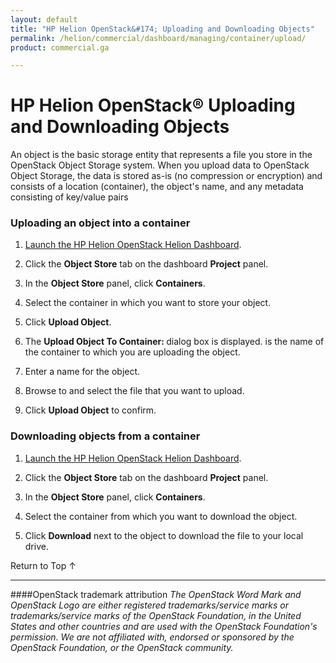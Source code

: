 ```yaml
---
layout: default
title: "HP Helion OpenStack&#174; Uploading and Downloading Objects"
permalink: /helion/commercial/dashboard/managing/container/upload/
product: commercial.ga

---
```

<!--UNDER REVISION-->

<script>

function PageRefresh {
onLoad="window.refresh"
}

PageRefresh();

</script>

<!--
<p style="font-size: small;"> <a href="/helion/commercial/ga1/install/">&#9664; PREV</a> | <a href="/helion/commercial/ga1/install-overview/">&#9650; UP</a> | <a href="/helion/commercial/ga1/">NEXT &#9654;</a> 
-->

# HP Helion OpenStack&#174; Uploading and Downloading Objects

An object is the basic storage entity that represents a file you store in the OpenStack Object Storage system. When you upload data to OpenStack Object Storage, the data is stored as-is (no compression or encryption) and consists of a location (container), the object's name, and any metadata consisting of key/value pairs

### Uploading an object into a container ###

1. [Launch the HP Helion OpenStack Helion Dashboard](/helion/openstack/dashboard/login/).

2. Click the **Object Store** tab on the dashboard **Project** panel.

3. In the **Object Store** panel, click **Containers**.

4. Select the container in which you want to store your object.

5. Click **Upload Object**.

6. The **Upload Object To Container: <name>** dialog box is displayed. <name> is the name of the container to which you are uploading the object.
7. Enter a name for the object.

8. Browse to and select the file that you want to upload.

9. Click **Upload Object** to confirm.

### Downloading objects from a container ###

1. [Launch the HP Helion OpenStack Helion Dashboard](/helion/openstack/dashboard/login/).

2. Click the **Object Store** tab on the dashboard **Project** panel.

3. In the **Object Store** panel, click **Containers**.

4. Select the container from which you want to download the object.

5. Click **Download** next to the object to download the file to your local drive.  

<a href="#top" style="padding:14px 0px 14px 0px; text-decoration: none;"> Return to Top &#8593; </a>


----
####OpenStack trademark attribution
*The OpenStack Word Mark and OpenStack Logo are either registered trademarks/service marks or trademarks/service marks of the OpenStack Foundation, in the United States and other countries and are used with the OpenStack Foundation's permission. We are not affiliated with, endorsed or sponsored by the OpenStack Foundation, or the OpenStack community.*